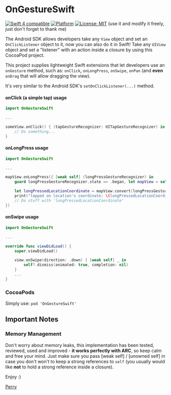 # OnGestureSwift

<a href="https://developer.apple.com/swift"><img src="https://img.shields.io/badge/swift4-compatible-4BC51D.svg?style=flat" alt="Swift 4 compatible" /></a>
[![Platform](https://img.shields.io/cocoapods/p/PageMenu.svg?style=flat)](https://cocoapods.org/pods/OnGestureSwift)
[![License: MIT](https://img.shields.io/badge/License-MIT-yellow.svg)](https://opensource.org/licenses/MIT)
(use it and modify it freely, just don't forget to thank me)

The Android SDK allows developers take any ```View``` object and set an ```OnClickListener``` object to it, now you can also do it in Swift!
Take any ```UIView``` object and set a "listener" with an action inside a closure by using this CocoaPod project.

This project supplies lightweight Swift extensions that let developers use an ```onGesture``` method, such as: ```onClick```, ```onLongPress```, ```onSwipe```, ```onPan``` (and **even** ```onDrag``` that will allow dragging the view).

It's very similar to the Android SDK's ```setOnClickListener(...)``` method.

#### onClick (a simple tap) usage

```swift
import OnGestureSwift

...

someView.onClick() { (tapGestureRecognizer: UITapGestureRecognizer) in
    // Do something...
}
```

#### onLongPress usage

```swift
import OnGestureSwift

...

mapView.onLongPress({ [weak self] (longPressGestureRecognizer) in
    guard longPressGestureRecognizer.state == .began, let mapView = self?.mapView else { return }

    let longPressedLocationCoordinate = mapView.convert(longPressGestureRecognizer.location(in: mapView), toCoordinateFrom: mapView)
    print("tapped on location's coordinate: \(longPressedLocationCoordinate)")
    // Do stuff with 'longPressedLocationCoordinate'
})

```

#### onSwipe usage

```swift
import OnGestureSwift

...

override func viewDidLoad() {
    super.viewDidLoad()

    view.onSwipe(direction: .down) { [weak self] _ in
        self?.dismiss(animated: true, completion: nil)
    }
    ...
}
```

### CocoaPods
Simply use: ```pod 'OnGestureSwift'```

## Important Notes
### Memory Management
Don't worry about memory leaks, this implementation has been tested, reviewed, used and improved - **it works perfectly with ARC**, so keep calm and free your mind.
Just make sure you pass [weak self] / [unowned self] in case you don't won't to keep a strong references to ```self``` (you usually would like **not** to hold a strong reference inside a closure).

Enjoy :)

[Perry](http://linkedin.com/in/perrysh)
